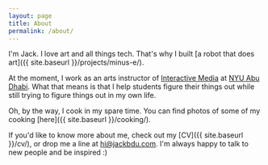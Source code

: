```yaml
---
layout: page
title: About
permalink: /about/
---
```


I'm Jack. I love art and all things tech. That's why I built [a robot that does art]({{ site.baseurl }}/projects/minus-e/).

At the moment, I work as an arts instructor of [Interactive Media](https://nyuad.nyu.edu/en/academics/divisions/arts-and-humanities/academic-programs/interactive-media.html) at [NYU Abu Dhabi](https://nyuad.nyu.edu/en/). What that means is that I help students figure their things out while still trying to figure things out in my own life.

Oh, by the way, I cook in my spare time. You can find photos of some of my cooking [here]({{ site.baseurl }}/cooking/).

If you'd like to know more about me, check out my [CV]({{ site.baseurl }}/cv/), or drop me a line at [hi@jackbdu.com](mailto:hi@jackbdu.com). I'm always happy to talk to new people and be inspired :)
